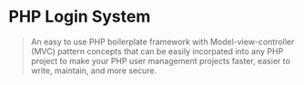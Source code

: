 # PHP Login System

> An easy to use PHP boilerplate framework with Model-view-controller (MVC) pattern concepts that can be easily incorpated into any PHP project to make your PHP user management projects faster, easier to write, maintain, and more secure.
